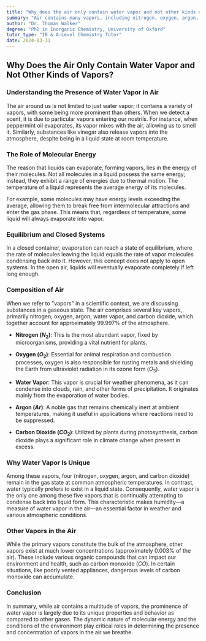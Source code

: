 ```yaml
---
title: "Why does the air only contain water vapor and not other kinds of vapors?"
summary: "Air contains many vapors, including nitrogen, oxygen, argon, water vapor, and carbon dioxide. While most remain gases, water vapor's tendency to condense influences weather, humidity, and everyday processes."
author: "Dr. Thomas Walker"
degree: "PhD in Inorganic Chemistry, University of Oxford"
tutor_type: "IB & A-Level Chemistry Tutor"
date: 2024-03-31
---
```


## Why Does the Air Only Contain Water Vapor and Not Other Kinds of Vapors?

### Understanding the Presence of Water Vapor in Air

The air around us is not limited to just water vapor; it contains a variety of vapors, with some being more prominent than others. When we detect a scent, it is due to particular vapors entering our nostrils. For instance, when peppermint oil evaporates, its vapor mixes with the air, allowing us to smell it. Similarly, substances like vinegar also release vapors into the atmosphere, despite being in a liquid state at room temperature.

### The Role of Molecular Energy

The reason that liquids can evaporate, forming vapors, lies in the energy of their molecules. Not all molecules in a liquid possess the same energy; instead, they exhibit a range of energies due to thermal motion. The temperature of a liquid represents the average energy of its molecules. 

For example, some molecules may have energy levels exceeding the average, allowing them to break free from intermolecular attractions and enter the gas phase. This means that, regardless of temperature, some liquid will always evaporate into vapor.

### Equilibrium and Closed Systems

In a closed container, evaporation can reach a state of equilibrium, where the rate of molecules leaving the liquid equals the rate of vapor molecules condensing back into it. However, this concept does not apply to open systems. In the open air, liquids will eventually evaporate completely if left long enough.

### Composition of Air

When we refer to "vapors" in a scientific context, we are discussing substances in a gaseous state. The air comprises several key vapors, primarily nitrogen, oxygen, argon, water vapor, and carbon dioxide, which together account for approximately 99.997% of the atmosphere. 

- **Nitrogen ($N_2$)**: This is the most abundant vapor, fixed by microorganisms, providing a vital nutrient for plants.
  
- **Oxygen ($O_2$)**: Essential for animal respiration and combustion processes, oxygen is also responsible for rusting metals and shielding the Earth from ultraviolet radiation in its ozone form ($O_3$).

- **Water Vapor**: This vapor is crucial for weather phenomena, as it can condense into clouds, rain, and other forms of precipitation. It originates mainly from the evaporation of water bodies.

- **Argon ($Ar$)**: A noble gas that remains chemically inert at ambient temperatures, making it useful in applications where reactions need to be suppressed.

- **Carbon Dioxide ($CO_2$)**: Utilized by plants during photosynthesis, carbon dioxide plays a significant role in climate change when present in excess.

### Why Water Vapor Is Unique

Among these vapors, four (nitrogen, oxygen, argon, and carbon dioxide) remain in the gas state at common atmospheric temperatures. In contrast, water typically prefers to exist in a liquid state. Consequently, water vapor is the only one among these five vapors that is continually attempting to condense back into liquid form. This characteristic makes humidity—a measure of water vapor in the air—an essential factor in weather and various atmospheric conditions.

### Other Vapors in the Air

While the primary vapors constitute the bulk of the atmosphere, other vapors exist at much lower concentrations (approximately $0.003\%$ of the air). These include various organic compounds that can impact our environment and health, such as carbon monoxide ($CO$). In certain situations, like poorly vented appliances, dangerous levels of carbon monoxide can accumulate.

### Conclusion

In summary, while air contains a multitude of vapors, the prominence of water vapor is largely due to its unique properties and behavior as compared to other gases. The dynamic nature of molecular energy and the conditions of the environment play critical roles in determining the presence and concentration of vapors in the air we breathe.
    